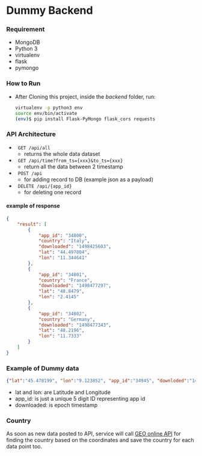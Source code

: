 # Dummy Backend

### Requirement
- MongoDB
- Python 3
- virtualenv
- flask
- pymongo

### How to Run

- After Cloning this project, inside the *backend* folder, run:

    ``` bash
    virtualenv -p python3 env
    source env/bin/activate
    (env)$ pip install Flask-PyMongo flask_cors requests
    ```

### API Architecture

- ``` GET /api/all```
    - returns the whole data dataset
- ``` GET /api/time?from_ts={xxx}&to_ts={xxx}```
    - return all the data between 2 timestamp
- ``` POST /api```
    - for adding record to DB (example json as a payload)
- ``` DELETE /api/{app_id}```
    - for deleting one record

#### example of response
```json
{
    "result": [
        {
            "app_id": "34800",
            "country": "Italy",
            "downloaded": "1498425603",
            "lat": "44.497804",
            "lon": "11.344641"
        },
        {
            "app_id": "34801",
            "country": "France",
            "downloaded": "1498477297",
            "lat": "48.8479",
            "lon": "2.4145"
        },
        {
            "app_id": "34802",
            "country": "Germany",
            "downloaded": "1498477343",
            "lat": "48.2196",
            "lon": "11.7333"
        }
    ]
}
```

### Example of Dummy data
```json
{"lat":"45.478199", "lon":"9.123852", "app_id":"34945", "downloded":"1498161448"}
```

- lat and lon: are Latitude and Longitude
- app_id: is just a unique 5 digit ID representing app id
- downloaded: is epoch timestamp

### Country

As soon as new data posted to API, service will call [GEO online API](http://www.geonames.org/) for finding the country based on the coordinates and save the country for each data point too.
